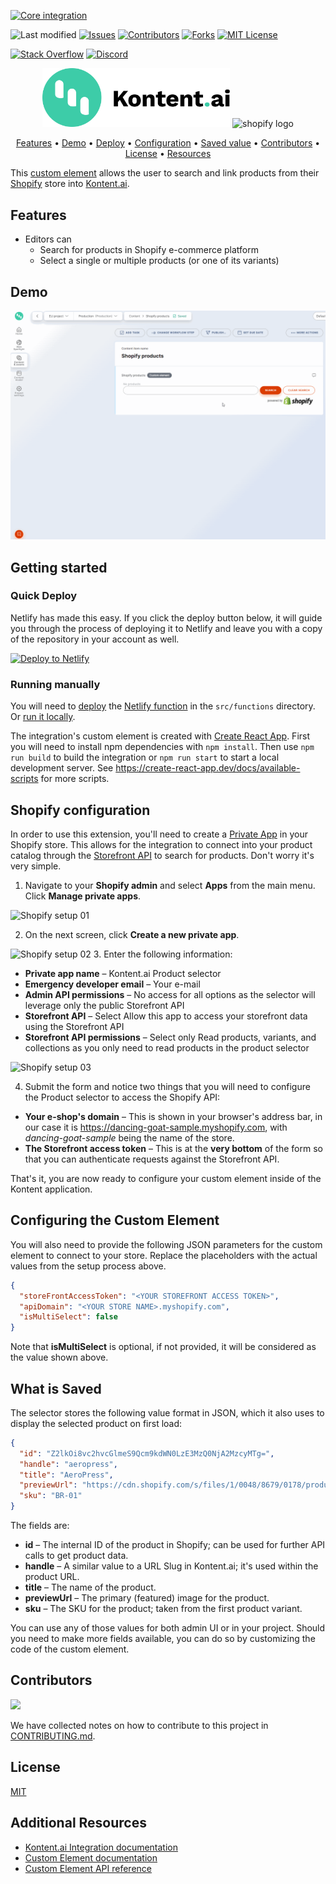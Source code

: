 [![Core integration][core-shield]](https://kontent.ai/integrations/shopify)

![Last modified][last-commit]
[![Issues][issues-shield]][issues-url]
[![Contributors][contributors-shield]][contributors-url]
[![Forks][forks-shield]][forks-url]
[![MIT License][license-shield]][license-url]

[![Stack Overflow][stack-shield]](https://stackoverflow.com/tags/kontent-ai)
[![Discord][discord-shield]](https://discord.gg/SKCxwPtevJ)

<p align="center">
<picture>
  <source media="(prefers-color-scheme: dark)" srcset="docs/kai-logo-hor-neg-rgb.svg">
  <img alt="Kontent.ai logo for dark/light scheme." src="docs/kai-logo-hor-pos-rgb.svg" width="300">
</picture>
<image src="docs/shopify-logo.png" alt="shopify logo" width="200">
</p>

<p align="center">
  <a href="#features">Features</a> •
  <a href="#demo">Demo</a> •
  <a href="#quick-deploy">Deploy</a> •
  <a href="#configuring-the-custom-element">Configuration</a> •
  <a href="#what-is-saved">Saved value</a> •
  <a href="#contributors">Contributors</a> •
  <a href="#license">License</a> •
  <a href="#additional-resources">Resources</a>
</p>

This [custom element](https://kontent.ai/learn/tutorials/develop-apps/integrate/content-editing-extensions) allows the user to search and link products from their [Shopify](https://shopify.com/) store into [Kontent.ai](https://kontent.ai).

## Features

- Editors can
  - Search for products in Shopify e-commerce platform
  - Select a single or multiple products (or one of its variants)
  

## Demo

![Demo Animation][product-demo]

## Getting started

### Quick Deploy

Netlify has made this easy. If you click the deploy button below, it will guide you through the process of deploying it to Netlify and leave you with a copy of the repository in your account as well.

[![Deploy to Netlify](https://www.netlify.com/img/deploy/button.svg)](https://app.netlify.com/start/deploy?repository=https://github.com/kontent-ai/custom-element-shopify)

### Running manually

You will need to [deploy](https://docs.netlify.com/functions/deploy/?fn-language=ts) the [Netlify function](https://docs.netlify.com/functions/overview/) in the `src/functions` directory.
Or [run it locally](https://docs.netlify.com/functions/build/#test-locally).

The integration's custom element is created with [Create React App](https://create-react-app.dev/). First you will need to install npm dependencies with `npm install`. Then use `npm run build` to build the integration or `npm run start` to start a local development server. See https://create-react-app.dev/docs/available-scripts for more scripts.

## Shopify configuration
In order to use this extension, you'll need to create a [Private App](https://help.shopify.com/en/manual/apps/private-apps) in your Shopify store. This allows for the integration to connect into your product catalog through the [Storefront API](https://shopify.dev/docs/storefront-api) to search for products. Don't worry it's very simple. 

1. Navigate to your **Shopify admin** and select **Apps** from the main menu. Click **Manage private apps**.

![Shopify setup 01](docs/shopify-setup01.jpg)

2. On the next screen, click **Create a new private app**.

![Shopify setup 02](docs/shopify-setup02.jpg)
3. Enter the following information:
- **Private app name** – Kontent.ai Product selector
- **Emergency developer email** – Your e-mail
- **Admin API permissions** – No access for all options as the selector will leverage only the public Storefront API
- **Storefront API** – Select Allow this app to access your storefront data using the Storefront API
- **Storefront API permissions** – Select only Read products, variants, and collections as you only need to read products in the product selector

![Shopify setup 03](docs/shopify-setup03.jpg)

4. Submit the form and notice two things that you will need to configure the Product selector to access the Shopify API:

- **Your e-shop's domain** – This is shown in your browser's address bar, in our case it is https://dancing-goat-sample.myshopify.com, with _dancing-goat-sample_ being the name of the store.
- **The Storefront access token** – This is at the **very bottom** of the form so that you can authenticate requests against the Storefront API.

That's it, you are now ready to configure your custom element inside of the Kontent application.

## Configuring the Custom Element
You will also need to provide the following JSON parameters for the custom element to connect to your store. Replace the placeholders with the actual values from the setup process above.

```json
{
  "storeFrontAccessToken": "<YOUR STOREFRONT ACCESS TOKEN>",
  "apiDomain": "<YOUR STORE NAME>.myshopify.com",
  "isMultiSelect": false
}
```
Note that **isMultiSelect** is optional, if not provided, it will be considered as the value shown above.

## What is Saved
The selector stores the following value format in JSON, which it also uses to display the selected product on first load:

```json
{
  "id": "Z2lkOi8vc2hvcGlmeS9Qcm9kdWN0LzE3MzQ0NjA2MzcyMTg=",
  "handle": "aeropress",
  "title": "AeroPress",
  "previewUrl": "https://cdn.shopify.com/s/files/1/0048/8679/0178/products/aeropress.jpg?v=1551277741",
  "sku": "BR-01"
}
```
The fields are:

- **id** – The internal ID of the product in Shopify; can be used for further API calls to get product data.
- **handle** – A similar value to a URL Slug in Kontent.ai; it's used within the product URL.
- **title** – The name of the product.
- **previewUrl** – The primary (featured) image for the product.
- **sku** – The SKU for the product; taken from the first product variant.

You can use any of those values for both admin UI or in your project. Should you need to make more fields available, you can do so by customizing the code of the custom element.

## Contributors

<a href="https://github.com/kontent-ai/custom-element-shopify/graphs/contributors">
  <img src="https://contrib.rocks/image?repo=kontent-ai/custom-element-shopify" />
</a>

We have collected notes on how to contribute to this project in [CONTRIBUTING.md](CONTRIBUTING.md).

## License

[MIT](https://tldrlegal.com/license/mit-license)

## Additional Resources

- [Kontent.ai Integration documentation](https://kontent.ai/learn/tutorials/develop-apps/integrate/integrations-overview)
- [Custom Element documentation](https://kontent.ai/learn/tutorials/develop-apps/integrate/content-editing-extensions)
- [Custom Element API reference](https://kontent.ai/learn/reference/custom-elements-js-api)


[last-commit]: https://img.shields.io/github/last-commit/kontent-ai/custom-element-shopify?style=for-the-badge
[contributors-shield]: https://img.shields.io/github/contributors/kontent-ai/custom-element-shopify.svg?style=for-the-badge
[contributors-url]: https://github.com/kontent-ai/custom-element-shopify/graphs/contributors
[forks-shield]: https://img.shields.io/github/forks/kontent-ai/custom-element-shopify.svg?style=for-the-badge
[forks-url]: https://github.com/kontent-ai/custom-element-shopify/network/members
[stars-shield]: https://img.shields.io/github/stars/kontent-ai/custom-element-shopify.svg?style=for-the-badge
[stars-url]: https://github.com/kontent-ai/custom-element-shopify/stargazers
[issues-shield]: https://img.shields.io/github/issues/kontent-ai/custom-element-shopify.svg?style=for-the-badge
[issues-url]: https://github.com/kontent-ai/custom-element-shopify/issues
[license-shield]: https://img.shields.io/github/license/kontent-ai/custom-element-shopify.svg?style=for-the-badge
[license-url]: https://github.com/kontent-ai/custom-element-shopify/blob/main/LICENSE
[core-shield]: https://img.shields.io/static/v1?label=&message=core%20integration&style=for-the-badge&color=FF5733
[stack-shield]: https://img.shields.io/badge/Stack%20Overflow-ASK%20NOW-FE7A16.svg?logo=stackoverflow&logoColor=white&style=for-the-badge
[discussion-shield]: https://img.shields.io/badge/GitHub-Discussions-FE7A16.svg?logo=github&style=for-the-badge
[discord-shield]: https://img.shields.io/discord/821885171984891914?label=Discord&logo=Discord&logoColor=white&style=for-the-badge
[product-demo]: docs/demo.gif?raw=true
